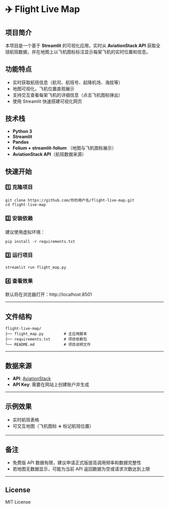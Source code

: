 # ✈️ Flight Live Map

## 项目简介
本项目是一个基于 **Streamlit** 的可视化应用，实时从 **AviationStack API** 获取全球航班数据，并在地图上以飞机图标标注显示每架飞机的实时位置和信息。

## 功能特点
- 实时获取航班信息（航司、航班号、起降机场、海拔等）
- 地图可视化，飞机位置直观展示
- 支持交互查看每架飞机的详细信息（点击飞机图标弹出）
- 使用 Streamlit 快速搭建可视化网页

## 技术栈
- **Python 3**
- **Streamlit**
- **Pandas**
- **Folium + streamlit-folium** （地图与飞机图标展示）
- **AviationStack API**（航班数据来源）

## 快速开始

### 1️⃣ 克隆项目
```
git clone https://github.com/你的用户名/flight-live-map.git
cd flight-live-map
```

### 2️⃣ 安装依赖
建议使用虚拟环境：
```
pip install -r requirements.txt
```

### 3️⃣ 运行项目
```
streamlit run flight_map.py
```

### 4️⃣ 查看效果
默认将在浏览器打开：http://localhost:8501

---

## 文件结构
```
flight-live-map/
├── flight_map.py         # 主应用脚本
├── requirements.txt      # 项目依赖包
└── README.md             # 项目说明文件
```

---

## 数据来源
- **API**: [AviationStack](https://aviationstack.com/)
- **API Key**: 需要在网站上创建账户并生成

---

## 示例效果
- 实时航班表格
- 可交互地图（飞机图标 ✈️ 标记航班位置）

---

## 备注
- 免费版 API 数据有限，建议申请正式版提高调用频率和数据完整性
- 若地图无数据显示，可能为当前 API 返回数据为空或请求次数达到上限

---

## License
MIT License
